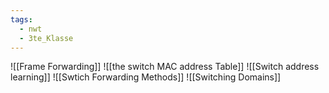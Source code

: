 ```yaml
---
tags:
  - nwt
  - 3te_Klasse
---
```

![[Frame Forwarding]]
![[the switch MAC address Table]]
![[Switch address learning]]
![[Swtich Forwarding Methods]]
![[Switching Domains]]